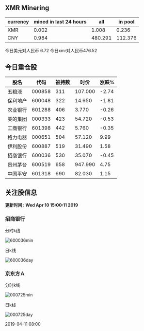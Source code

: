 ## XMR Minering

|currency|mined in last 24 hours|all|in pool|
|---|---|---|---|
|XMR|0.002|1.008|0.236|
|CNY|0.984|480.291|112.376|

今日美元对人民币 6.72	今日xmr对人民币476.52


## 今日重仓股 

|股名|代码|被持数|时价|涨跌%|
|---|---|---|---|---|
|五粮液|000858|311|107.000|-2.74|
|保利地产|600048|322|14.650|-1.81|
|农业银行|601288|406|3.770|-0.26|
|美的集团|000333|423|54.720|-0.53|
|工商银行|601398|442|5.760|-0.35|
|格力电器|000651|504|57.120|9.99|
|伊利股份|600887|519|31.490|1.58|
|招商银行|600036|530|35.070|-0.45|
|贵州茅台|600519|658|947.990|4.75|
|中国平安|601318|690|82.030|1.15|

## 关注股信息
**更新时间 : Wed Apr 10 15:00:11 2019**
### 招商银行 
分时k线

![600036min](http://image.sinajs.cn/newchart/min/n/sh600036.gif)

日k线

![600036day](http://image.sinajs.cn/newchart/daily/n/sh600036.gif)

### 京东方Ａ 
分时k线

![000725min](http://image.sinajs.cn/newchart/min/n/sz000725.gif)

日k线

![000725day](http://image.sinajs.cn/newchart/daily/n/sz000725.gif)

2019-04-11 08:00
